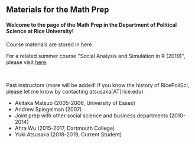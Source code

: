 ## Materials for the Math Prep

#### Welcome to the page of the Math Prep in the Department of Political Science at Rice University!
Course materials are stored in here.

For a related summer course "Social Analysis and Simulation in R (2019)", please visit [here](https://github.com/YukiAtsusaka/R_2019).



<br>

Past instructors (more will be added! If you know the history of RicePoliSci, please let me know by contacting atsusaka[AT]rice.edu)

- Akitaka Matsuo (2005-2006, University of Essex)
- Andrew Spiegelman (2007)
- Joint prep with other social science and business departments (2010-2014)
- Ahra Wu (2015-2017, Dartmouth College)
- Yuki Atsusaka (2018-2019, Current Student)
